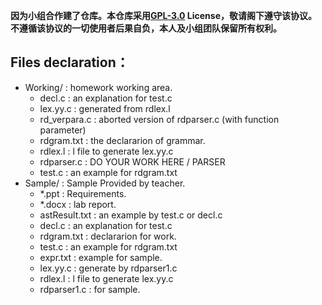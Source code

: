 **因为小组合作建了仓库。本仓库采用[GPL-3.0](https://github.com/Saafo/compiler-theory-lab/blob/master/LICENSE) License，敬请阁下遵守该协议。**  
**不遵循该协议的一切使用者后果自负，本人及小组团队保留所有权利。**
## Files declaration：
* Working/ :  homework working area.
  * decl.c : an explanation for test.c
  * lex.yy.c : generated from rdlex.l
  * rd_verpara.c : aborted version of rdparser.c (with function parameter)
  * rdgram.txt : the declararion of grammar.
  * rdlex.l : l file to generate lex.yy.c
  * rdparser.c : DO YOUR WORK HERE / PARSER
  * test.c : an example for rdgram.txt
* Sample/ : Sample Provided by teacher.
  * *.ppt : Requirements.
  * *.docx : lab report.
  * astResult.txt : an example by test.c or decl.c
  * decl.c : an explanation for test.c
  * rdgram.txt : declararion for work.
  * test.c : an example for rdgram.txt
  * expr.txt : example for sample.
  * lex.yy.c : generate by rdparser1.c
  * rdlex.l : l file to generate lex.yy.c
  * rdparser1.c : for sample.